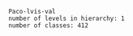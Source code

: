 
        Paco-lvis-val
        number of levels in hierarchy: 1
        number of classes: 412
        